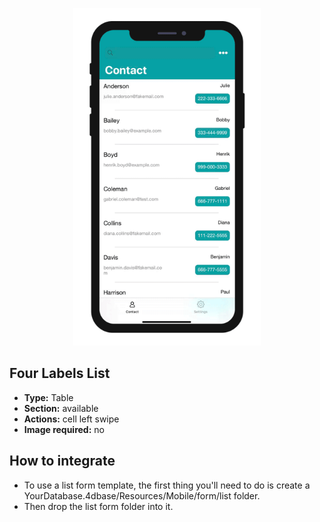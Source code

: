 <p align="center"><img src="https://github.com/4d-for-ios/4d-for-ios-form-list-FourLabelsList/blob/master/Four-Labels-List-List-form.gif" alt="Four Labels List" height="auto" width="300"></p>

## Four Labels List

* **Type:** Table
* **Section:** available
* **Actions:** cell left swipe
* **Image required:** no

## How to integrate

* To use a list form template, the first thing you'll need to do is create a YourDatabase.4dbase/Resources/Mobile/form/list folder.
* Then drop the list form folder into it.
